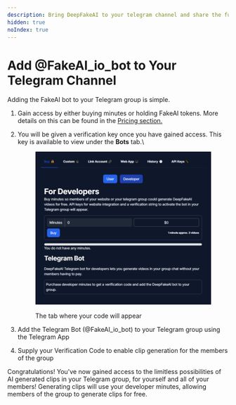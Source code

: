 ```yaml
---
description: Bring DeepFakeAI to your telegram channel and share the fun!
hidden: true
noIndex: true
---
```


# Add @FakeAI\_io\_bot to Your Telegram Channel

Adding the FakeAI bot to your Telegram group is simple.

1. Gain access by either buying minutes or holding FakeAI tokens. More details on this can be found in the [Pricing section.](../../about-deepfakeai/pricing.md)
2.  You will be given a verification key once you have gained access. This key is available to view under the **Bots** tab.\


    <figure><img src="../../.gitbook/assets/image (14).png" alt=""><figcaption><p>The tab where your code will appear</p></figcaption></figure>


3. Add the Telegram Bot (@FakeAI\_io\_bot) to your Telegram group using the Telegram App
4. Supply your Verification Code to enable clip generation for the members of the group

Congratulations! You've now gained access to the limitless possibilities of AI generated clips in your Telegram group, for yourself and all of your members! Generating clips will use your developer minutes, allowing members of the group to generate clips for free.

